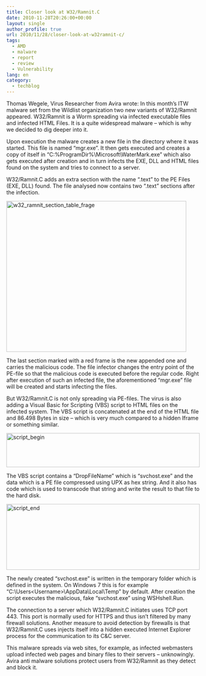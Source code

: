 ```yaml
---
title: Closer look at W32/Ramnit.C
date: 2010-11-28T20:26:00+00:00
layout: single
author_profile: true
url: 2010/11/28/closer-look-at-w32ramnit-c/
tags:
  - AMD
  - malware
  - report
  - review
  - Vulnerability
lang: en
category: 
  - techblog
---
```

Thomas Wegele, Virus Researcher from Avira wrote: In this month’s ITW malware set from the Wildlist organization two new variants of W32/Ramnit appeared. W32/Ramnit is a Worm spreading via infected executable files and infected HTML Files. It is a quite widespread malware – which is why we decided to dig deeper into it.

Upon execution the malware creates a new file in the directory where it was started. This file is named “mgr.exe”. It then gets executed and creates a copy of itself in “C:\%ProgramDir%\Microsoft\WaterMark.exe” which also gets executed after creation and in turn infects the EXE, DLL and HTML files found on the system and tries to connect to a server.

W32/Ramnit.C adds an extra section with the name “.text” to the PE Files (EXE, DLL) found. The file analysed now contains two “.text” sections after the infection.

[<img title="w32_ramnit_section_table_frage" border="0" alt="w32_ramnit_section_table_frage" src="http://lh6.ggpht.com/_vaUVXcmC3OI/TPKz5Bln_YI/AAAAAAAADO8/-dtlQUSuFzo/w32_ramnit_section_table_frage_thumb%5B3%5D.png?imgmax=800" width="469" height="394" />](http://lh5.ggpht.com/_vaUVXcmC3OI/TPKz3QQt4wI/AAAAAAAADO4/hBaIj10WMqg/s1600-h/w32_ramnit_section_table_frage%5B5%5D.png)

The last section marked with a red frame is the new appended one and carries the malicious code. The file infector changes the entry point of the PE-file so that the malicious code is executed before the regular code. Right after execution of such an infected file, the aforementioned “mgr.exe” file will be created and starts infecting the files.

But W32/Ramnit.C is not only spreading via PE-files. The virus is also adding a Visual Basic for Scripting (VBS) script to HTML files on the infected system. The VBS script is concatenated at the end of the HTML file and 86.498 Bytes in size – which is very much compared to a hidden Iframe or something similar.

[<img title="script_begin" border="0" alt="script_begin" src="http://lh4.ggpht.com/_vaUVXcmC3OI/TPKz7ws-BgI/AAAAAAAADPE/23kfEWI9nms/script_begin_thumb%5B2%5D.png?imgmax=800" width="504" height="89" />](http://lh5.ggpht.com/_vaUVXcmC3OI/TPKz6UdpXZI/AAAAAAAADPA/mPG9Z9uGI-U/s1600-h/script_begin%5B4%5D.png)

The VBS script contains a “DropFileName” which is “svchost.exe” and the data which is a PE file compressed using UPX as hex string. And it also has code which is used to transcode that string and write the result to that file to the hard disk.

[<img title="script_end" border="0" alt="script_end" src="http://lh6.ggpht.com/_vaUVXcmC3OI/TPKz_erGiPI/AAAAAAAADPM/g5Gmy5k9PeY/script_end_thumb%5B2%5D.png?imgmax=800" width="504" height="172" />](http://lh4.ggpht.com/_vaUVXcmC3OI/TPKz9jyHUAI/AAAAAAAADPI/CwJgYTI1kKs/s1600-h/script_end%5B4%5D.png)

The newly created “svchost.exe” is written in the temporary folder which is defined in the system. On Windows 7 this is for example “C:\Users\<Username>\AppData\Local\Temp” by default. After creation the script executes the malicious, fake “svchost.exe” using WSHshell.Run.

The connection to a server which W32/Ramnit.C initiates uses TCP port 443. This port is normally used for HTTPS and thus isn’t filtered by many firewall solutions. Another measure to avoid detection by firewalls is that W32/Ramnit.C uses injects itself into a hidden executed Internet Explorer process for the communication to its C&C server.

This malware spreads via web sites, for example, as infected webmasters upload infected web pages and binary files to their servers – unknowingly. Avira anti malware solutions protect users from W32/Ramnit as they detect and block it.